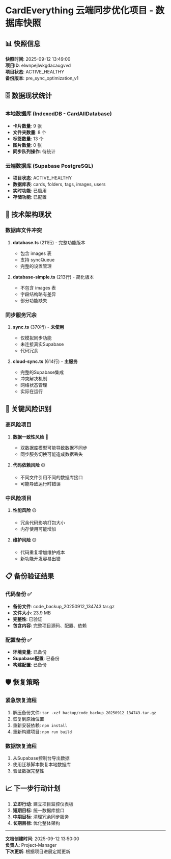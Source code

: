 # CardEverything 云端同步优化项目 - 数据库快照

## 📊 快照信息

**快照时间**: 2025-09-12 13:49:00  
**项目ID**: elwnpejlwkgdacaugvvd  
**项目状态**: ACTIVE_HEALTHY  
**备份版本**: pre_sync_optimization_v1  

## 🗄️ 数据现状统计

### 本地数据库 (IndexedDB - CardAllDatabase)
- **卡片数量**: 9 张
- **文件夹数量**: 8 个  
- **标签数量**: 13 个
- **图片数量**: 0 张
- **同步队列操作**: 待统计

### 云端数据库 (Supabase PostgreSQL)
- **项目状态**: ACTIVE_HEALTHY
- **数据库表**: cards, folders, tags, images, users
- **实时功能**: 已启用
- **存储功能**: 已配置

## 🔧 技术架构现状

### 数据库文件冲突
1. **database.ts** (211行) - 完整功能版本
   - 包含 images 表
   - 支持 syncQueue
   - 完整的设置管理
   
2. **database-simple.ts** (213行) - 简化版本  
   - 不包含 images 表
   - 字段结构略有差异
   - 部分功能缺失

### 同步服务冗余
1. **sync.ts** (370行) - **未使用**
   - 仅模拟同步功能
   - 未连接真实Supabase
   - 代码冗余

2. **cloud-sync.ts** (614行) - **主服务**
   - 完整的Supabase集成
   - 冲突解决机制
   - 网络状态管理
   - 实际在运行

## 🎯 关键风险识别

### 高风险项目
1. **数据一致性风险** 🔴
   - 双数据库模型可能导致数据不同步
   - 同步服务切换可能造成数据丢失

2. **代码依赖风险** 🟡  
   - 不同文件引用不同的数据库接口
   - 可能导致运行时错误

### 中风险项目  
1. **性能风险** 🟡
   - 冗余代码影响打包大小
   - 内存使用可能增加

2. **维护风险** 🟡
   - 代码重复增加维护成本
   - 新功能开发容易出错

## 📋 备份验证结果

### 代码备份 ✅
- **备份文件**: code_backup_20250912_134743.tar.gz
- **文件大小**: 23.9 MB
- **完整性**: 已验证
- **包含内容**: 完整项目源码、配置、依赖

### 配置备份 ✅  
- **环境变量**: 已备份
- **Supabase配置**: 已备份
- **构建配置**: 已备份

## 🛡️ 恢复策略

### 紧急恢复流程
1. 解压备份文件: `tar -xzf backup/code_backup_20250912_134743.tar.gz`
2. 恢复到原始位置
3. 重新安装依赖: `npm install`
4. 重新构建项目: `npm run build`

### 数据恢复流程
1. 从Supabase控制台导出数据
2. 使用迁移脚本恢复本地数据库
3. 验证数据完整性

## 📈 下一步行动计划

1. **立即行动**: 建立项目监控仪表板
2. **短期目标**: 统一数据库接口
3. **中期目标**: 清理冗余同步服务  
4. **长期目标**: 优化整体架构

---

**文档创建时间**: 2025-09-12 13:50:00  
**负责人**: Project-Manager  
**下次更新**: 根据项目进展定期更新